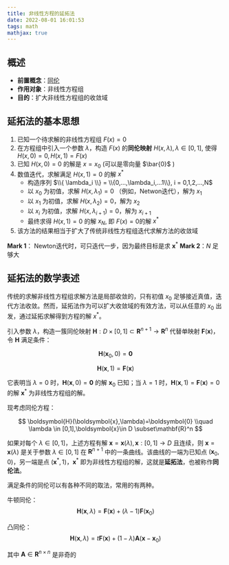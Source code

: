 ```yaml
---
title: 非线性方程的延拓法
date: 2022-08-01 16:01:53
tags: math
mathjax: true
---
```


## 概述
* **前置概念**：[同伦](/2022/07/29/数学概念-同伦/)
* **作用对象**：非线性方程组
* **目的**：扩大非线性方程组的收敛域


## 延拓法的基本思想
1. 已知一个待求解的非线性方程组 $F(x)=0$
1. 在方程组中引入一个参数 $\lambda$，构造 $F(x)$ 的**同伦映射** $H(x,\lambda), \lambda \in [0,1]$, 使得  $H(x,0)=0,  H(x,1)=F(x)$  
1. 已知 $H(x,0)=0$ 的解是 $x=x_0$ (可以是零向量 $\bar{0}$ )
1. 数值迭代，求解满足 $H(x,1)=0$ 的解 $x^*$
    * 构造序列 $\\{ \lambda_i \\} = \\{0,...,\lambda_i,...1\\}, i = 0,1,2,...,N$ 
    * 以 $x_0$ 为初值，求解 $H(x,\lambda_1)=0$ （例如，Netwon迭代），解为 $x_1$
    * 以 $x_1$ 为初值，求解 $H(x,\lambda_2)=0$，解为 $x_2$
    * 以 $x_i$ 为初值，求解 $H(x,\lambda_{i+1})=0$，解为 $x_{i+1}$
    * 最终求得 $H(x,1)=0$ 的解 $x_N$, 即 $F(x)=0$的解 $x^*$
1. 该方法的结果相当于扩大了传统非线性方程组迭代求解方法的收敛域

**Mark 1**： Newton迭代时，可只迭代一步，因为最终目标是求 $\boldsymbol{x}^*$
**Mark 2**：$N$ 足够大



## 延拓法的数学表述
传统的求解非线性方程组求解方法是局部收敛的，只有初值 $x_0$ 足够接近真值，迭代方法收敛。然而，延拓法作为可以扩大收敛域的有效方法，可以从任意的 $x_0$ 出发，通过延拓求解得到方程的解 $x^*$。


引入参数 $\lambda$，构造一簇同伦映射 $\boldsymbol{H}:D\times[0,1] \subset \mathbf{R}^{n+1}\rightarrow \mathbf{R}^n$ 代替单映射 $\boldsymbol{F}(\boldsymbol{x})$，令 $\boldsymbol{H}$ 满足条件：

$$
\boldsymbol{H}(\boldsymbol{x}_0,0)=\boldsymbol{0}
$$

$$
\boldsymbol{H}(\boldsymbol{x},1)=\boldsymbol{F}(\boldsymbol{x})
$$


它表明当 $\lambda=0$ 时，$\boldsymbol{H}(\boldsymbol{x},0)=\boldsymbol{0}$ 的解 $\boldsymbol{x}_0$ 已知；当 $\lambda=1$ 时，$\boldsymbol{H}(\boldsymbol{x},1)=\boldsymbol{F}(\boldsymbol{x})=0$ 的解 $\boldsymbol{x}^*$ 为非线性方程组的解。


现考虑同伦方程：

$$
\boldsymbol{H}(\boldsymbol{x},\lambda)=\boldsymbol{0} \\quad 
\lambda \in [0,1],\boldsymbol{x}\in D \subset\mathbf{R}^n
$$

如果对每个 $\lambda \in[0,1]$，上述方程有解 $\boldsymbol{x}=\boldsymbol{x}(\lambda), \boldsymbol{x}:[0,1]\rightarrow D$ 且连续，则 $\boldsymbol{x}=\boldsymbol{x}(\lambda)$ 是关于参数 $\lambda\in[0,1]$ 在 $\mathbf{R}^{n+1}$ 中的一条曲线。该曲线的一端为已知点 $(\boldsymbol{x}_0,0)$，另一端是点 $(\boldsymbol{x}^*,1)$，$\boldsymbol{x}^*$ 即为非线性方程组的解，这就是**延拓法**，也被称作**同伦法**。


满足条件的同伦可以有各种不同的取法，常用的有两种。

牛顿同伦：
$$
\boldsymbol{H}(\boldsymbol{x},\lambda)
=\boldsymbol{F}(\boldsymbol{x})
+(\lambda-1)\boldsymbol{F}(\boldsymbol{x}_0)
$$


凸同伦：
$$
\boldsymbol{H}(\boldsymbol{x},\lambda)
= t \boldsymbol{F}(\boldsymbol{x})
+(1-\lambda)\boldsymbol{A}(\boldsymbol{x} - \boldsymbol{x}_0)
$$

其中 $\boldsymbol{A}\in\mathbf{R}^{n\times n}$ 是非奇的

